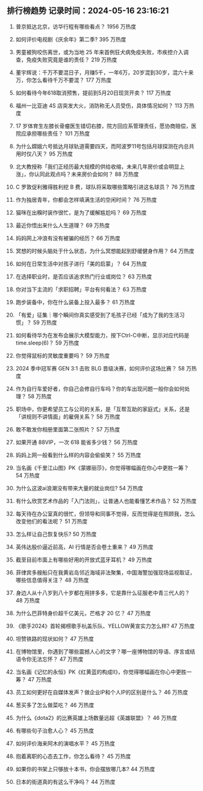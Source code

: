 
## 排行榜趋势 记录时间：2024-05-16 23:16:21
  
  1. 普京抵达北京，访华行程有哪些看点？ 1956 万热度
    
  2. 如何评价电视剧《庆余年》第二季? 395 万热度
    
  3. 男童被狗咬伤离世，或为当地 25 年来首例狂犬病免疫失败，市疾控介入调查，免疫失败究竟是谁的责任？ 219 万热度
    
  4. 董宇辉说：千万不要混日子，月赚5千，一年6万，20岁混到30岁，混六十来万，你怎么看待千万不要混？ 177 万热度
    
  5. 如何看待今年618取消预售，提前到5月20日现货开卖？ 117 万热度
    
  6. 福州一比亚迪 4S 店突发大火，消防称无人员受伤，具体情况如何？ 113 万热度
    
  7. 17 岁体育生左膝长骨瘤医生错切右膝，院方回应系管理责任，愿协商赔偿，医院应承担哪些责任？ 101 万热度
    
  8. 为什么嫦娥六号抵达月球轨道需要四天，而阿波罗11号包括月球探测在内总共用时仅八天？ 95 万热度
    
  9. 北大教授称「我们正经历最大规模的供给收缩，未来几年房价或会明显上涨」，你认同此观点吗？未来房价会如何？ 88 万热度
    
  10. C 罗敦促利雅得胜利挖 B 费，球队将采取哪些策略引进这名球员？ 76 万热度
    
  11. 作为独居青年，你都会怎样填满生活的空闲时间？ 76 万热度
    
  12. 猫咪在出糗时装作很忙，是为了缓解尴尬吗？ 69 万热度
    
  13. 最近你悟出来什么人生道理？ 69 万热度
    
  14. 妈妈网上冲浪有没有被骗的经历？ 66 万热度
    
  15. 冥想的时候头脑处于什么状态，为什么冥想能起到舒缓健身作用？ 64 万热度
    
  16. 如何在日常生活中对孩子进行「美的启蒙」？ 64 万热度
    
  17. 在选择职业时，是否应该追求热门行业或岗位？ 63 万热度
    
  18. 你对当下主流的「求职招聘」平台有何看法？ 63 万热度
    
  19. 跑步装备中，你在什么装备上投入最多？ 61 万热度
    
  20. 「有爱」征集｜哪个瞬间你真实感受到了毛孩子已经「成为了我的生活习惯」？ 59 万热度
    
  21. 如何看待华为在发布会展示大模型能力，按下Ctrl-C中断，显示对应代码是time.sleep(6)？ 59 万热度
    
  22. 你觉得鼠标的灵敏度重要吗？ 59 万热度
    
  23. 2024 季中冠军赛 GEN 3:1 击败 BLG 晋级决赛，如何评价这场比赛？ 58 万热度
    
  24. 作为自行车爱好者，你自己会修自行车吗？你的车出现问题一般你会如何处理？ 58 万热度
    
  25. 职场中，你更希望员工与公司的关系，是「互帮互助的家庭式」关系，还是「讲规则不讲情面」的雇佣关系？ 58 万热度
    
  26. 敢不敢发你相册里面第二张照片？ 57 万热度
    
  27. 如果开通 88VIP，一次 618 能省多少钱？ 56 万热度
    
  28. 妈妈上网一般看到什么样的内容会偷偷笑？ 55 万热度
    
  29. 当名画《千里江山图》PK《蒙娜丽莎》，你觉得哪幅画在你心中更胜一筹？ 54 万热度
    
  30. 为什么这波ai浪潮没有带来大量的就业岗位? 54 万热度
    
  31. 有什么欣赏艺术作品的「入门法则」，让普通人也能看懂艺术作品？ 52 万热度
    
  32. 每天待在办公室真的很忙，但领导和同事不觉得，反而觉得是在照顾我，怎么改变他们的看法呢？ 51 万热度
    
  33. 怎么样让自己恢复快乐? 50 万热度
    
  34. 英伟达股价逼近前高，AI 行情是否会卷土重来？ 49 万热度
    
  35. 截至目前市面上有哪些好用的开放式蓝牙耳机？ 49 万热度
    
  36. 菲律宾多艘船只在我黄岩岛邻近海域非法聚集，中国海警加强现场监视取证，哪些信息值得关注？ 48 万热度
    
  37. 身边人从十八岁到八十岁都在用拼多多，它是靠什么征服老中青三代人的？ 48 万热度
    
  38. 为什么巴菲特身价超千亿美元，芒格才 20 亿？ 47 万热度
    
  39. 《歌手2024》首轮揭榜歌手杭盖乐队、YELLOW黄宣实力怎么样? 47 万热度
    
  40. 坦赞铁路的现状如何？ 47 万热度
    
  41. 在博物馆里，你遇到了哪些震撼人心的文字？哪一座博物馆的导语、序言或结语令你无法忘怀？ 47 万热度
    
  42. 当名画《记忆的永恒》PK《红黄蓝的构成II》，你觉得哪幅画在你心中更胜一筹？ 47 万热度
    
  43. 员工如何更好在自媒体发声？做企业IP和个人IP的区别是什么？ 46 万热度
    
  44. 葱买多了怎么做菜吃？ 46 万热度
    
  45. 为什么《dota2》的比赛英雄上场数量远超《英雄联盟》？ 46 万热度
    
  46. 有哪些句子治愈人心？ 45 万热度
    
  47. 如何评价海来阿木的演唱水平？ 45 万热度
    
  48. 抱着离职的心态去工作，你怎么看待？ 45 万热度
    
  49. 如果你的书架上只够放十本书，你会摆放哪几本? 44 万热度
    
  50. 日本的街道真的有这么干净吗？ 44 万热度
    